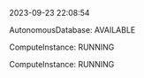 2023-09-23 22:08:54

AutonomousDatabase: AVAILABLE

ComputeInstance: RUNNING

ComputeInstance: RUNNING